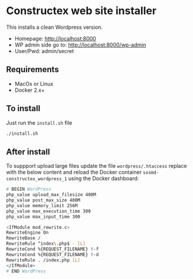 # Constructex web site installer

This installs a clean Wordpress version.

* Homepage: <http://localhost:8000>  
* WP admin side go to: <http://localhost:8000/wp-admin>  
* User/Pwd: admin/secret  

## Requirements

* MacOs or Linux
* Docker 2.x+

## To install

Just run the `install.sh` file  

```bash
./install.sh
```

## After install  

To suppport upload large files update the file `wordpress/.htaccess` replace with the below content and reload the Docker container `sosmd-constructex_wordpress_1` using the Docker dashboard:

```bash
# BEGIN WordPress
php_value upload_max_filesize 400M
php_value post_max_size 400M
php_value memory_limit 256M
php_value max_execution_time 300
php_value max_input_time 300

<IfModule mod_rewrite.c>
RewriteEngine On
RewriteBase /
RewriteRule ^index\.php$ - [L]
RewriteCond %{REQUEST_FILENAME} !-f
RewriteCond %{REQUEST_FILENAME} !-d
RewriteRule . /index.php [L]
</IfModule>
# END WordPress
```
